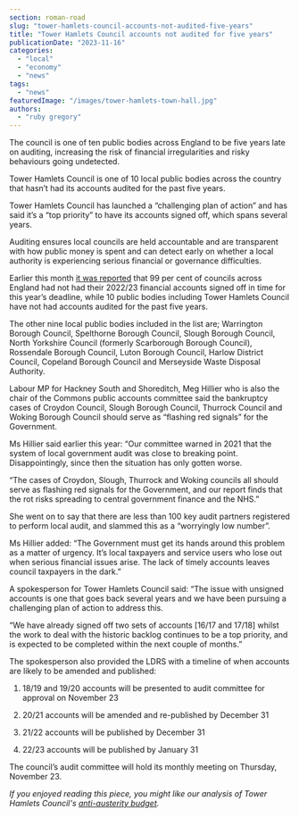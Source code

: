 ```yaml
---
section: roman-road
slug: "tower-hamlets-council-accounts-not-audited-five-years"
title: "Tower Hamlets Council accounts not audited for five years"
publicationDate: "2023-11-16"
categories: 
  - "local"
  - "economy"
  - "news"
tags: 
  - "news"
featuredImage: "/images/tower-hamlets-town-hall.jpg"
authors: 
  - "ruby gregory"
---
```


The council is one of ten public bodies across England to be five years late on auditing, increasing the risk of financial irregularities and risky behaviours going undetected.

Tower Hamlets Council is one of 10 local public bodies across the country that hasn’t had its accounts audited for the past five years.

Tower Hamlets Council has launched a “challenging plan of action” and has said it’s a “top priority” to have its accounts signed off, which spans several years.

Auditing ensures local councils are held accountable and are transparent with how public money is spent and can detect early on whether a local authority is experiencing serious financial or governance difficulties.

Earlier this month [it was reported](https://www.theguardian.com/society/2023/nov/06/just-1-of-english-councils-published-audited-accounts-by-deadline) that 99 per cent of councils across England had not had their 2022/23 financial accounts signed off in time for this year’s deadline, while 10 public bodies including Tower Hamlets Council have not had accounts audited for the past five years.

The other nine local public bodies included in the list are; Warrington Borough Council, Spelthorne Borough Council, Slough Borough Council, North Yorkshire Council (formerly Scarborough Borough Council), Rossendale Borough Council, Luton Borough Council, Harlow District Council, Copeland Borough Council and Merseyside Waste Disposal Authority.

Labour MP for Hackney South and Shoreditch, Meg Hillier who is also the chair of the Commons public accounts committee said the bankruptcy cases of Croydon Council, Slough Borough Council, Thurrock Council and Woking Borough Council should serve as “flashing red signals” for the Government.

Ms Hillier said earlier this year: “Our committee warned in 2021 that the system of local government audit was close to breaking point. Disappointingly, since then the situation has only gotten worse.

“The cases of Croydon, Slough, Thurrock and Woking councils all should serve as flashing red signals for the Government, and our report finds that the rot risks spreading to central government finance and the NHS.”

She went on to say that there are less than 100 key audit partners registered to perform local audit, and slammed this as a “worryingly low number”.

Ms Hillier added: “The Government must get its hands around this problem as a matter of urgency. It’s local taxpayers and service users who lose out when serious financial issues arise. The lack of timely accounts leaves council taxpayers in the dark.”

A spokesperson for Tower Hamlets Council said: “The issue with unsigned accounts is one that goes back several years and we have been pursuing a challenging plan of action to address this.

“We have already signed off two sets of accounts \[16/17 and 17/18\] whilst the work to deal with the historic backlog continues to be a top priority, and is expected to be completed within the next couple of months.”

The spokesperson also provided the LDRS with a timeline of when accounts are likely to be amended and published: 

1. 18/19 and 19/20 accounts will be presented to audit committee for approval on November 23

3. 20/21 accounts will be amended and re-published by December 31

5. 21/22 accounts will be published by December 31 

7. 22/23 accounts will be published by January 31

The council’s audit committee will hold its monthly meeting on Thursday, November 23.

_If you enjoyed reading this piece, you might like our analysis of Tower Hamlets Council's [anti-austerity budget](https://romanroadlondon.com/mayor-rahman-budget-2023-aspire/)._


